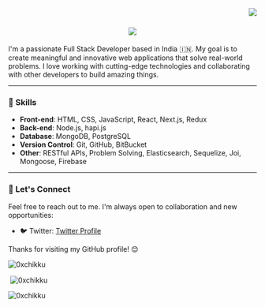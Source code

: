 <img align="right" src="https://visitor-badge.laobi.icu/badge?page_id=0xchikku.0xchikku" />

<h1 align="center">
    <img src="https://readme-typing-svg.herokuapp.com/?font=Righteous&size=35&center=true&vCenter=true&width=500&height=70&duration=4000&lines=Hi+There!+👋;+I'm+Ritesh+Dubey!;" />
</h1>

I'm a passionate Full Stack Developer based in India 🇮🇳. My goal is to create meaningful and innovative web applications that solve real-world problems. I love working with cutting-edge technologies and collaborating with other developers to build amazing things.

<!---
🌐 **Portfolio**: [Your Portfolio Website](https://www.yourwebsite.com)
📫 **Contact**: [Your Email Address](mailto:youremail@example.com)
--->
---

### 💼 Skills

- **Front-end**: HTML, CSS, JavaScript, React, Next.js, Redux
- **Back-end**: Node.js, hapi.js
- **Database**: MongoDB, PostgreSQL
- **Version Control**: Git, GitHub, BitBucket
- **Other**: RESTful APIs, Problem Solving, Elasticsearch, Sequelize, Joi, Mongoose, Firebase
  
---
<!---

### 🚀 Projects

Here are some of the projects I've worked on:

1. **Project 1**
   - Description: A brief description of the project.
   - Tech Stack: List the technologies used.
   - GitHub Repo: [Link to GitHub Repository](https://github.com/yourusername/project1)

2. **Project 2**
   - Description: Another cool project you've worked on.
   - Tech Stack: List the technologies used.
   - GitHub Repo: [Link to GitHub Repository](https://github.com/yourusername/project2)

3. **Project 3**
   - Description: Highlight a third project if you like.
   - Tech Stack: List the technologies used.
   - GitHub Repo: [Link to GitHub Repository](https://github.com/yourusername/project3)

--->
<!---

### 🌱 Currently Learning

I'm always eager to expand my knowledge and learn new things. Currently, I'm focused on:

- [Topic 1]: A brief description of what you're learning.
- [Topic 2]: Another topic you're interested in.

---

### 📚 Blog & Articles

I occasionally write about web development and tech-related topics. Check out some of my articles:

1. [Title of Blog Post 1](https://yourblog.com/post1)
2. [Title of Blog Post 2](https://yourblog.com/post2)

--->

### 🤝 Let's Connect

Feel free to reach out to me. I'm always open to collaboration and new opportunities:

- 🐦 Twitter: [Twitter Profile](https://twitter.com/_RiteshDubey_)

Thanks for visiting my GitHub profile! 😊

<p><img align="center" src="https://github-readme-stats.vercel.app/api/top-langs?username=0xchikku&show_icons=true&locale=en&layout=compact" alt="0xchikku" /></p>

<p>&nbsp;<img align="center" src="https://github-readme-stats.vercel.app/api?username=0xchikku&show_icons=true&locale=en" alt="0xchikku" /></p>

<p><img align="center" src="https://github-readme-streak-stats.herokuapp.com/?user=0xchikku&" alt="0xchikku" /></p>

<!---
0xchikku/0xchikku is a ✨ special ✨ repository because its `README.md` (this file) appears on your GitHub profile.
You can click the Preview link to take a look at your changes.
--->
